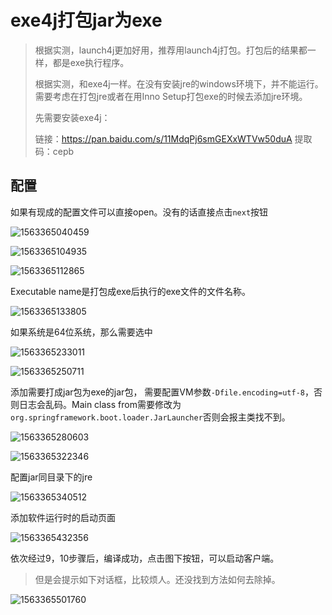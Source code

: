 # exe4j打包jar为exe

> 根据实测，launch4j更加好用，推荐用launch4j打包。打包后的结果都一样，都是exe执行程序。
>
> 根据实测，和exe4j一样。在没有安装jre的windows环境下，并不能运行。需要考虑在打包jre或者在用Inno Setup打包exe的时候去添加jre环境。
>
> 先需要安装exe4j：
>
> 链接：https://pan.baidu.com/s/11MdqPj6smGEXxWTVw50duA 
> 提取码：cepb 

## 配置

如果有现成的配置文件可以直接open。没有的话直接点击`next`按钮

![1563365040459](media/1563365040459.png)

![1563365104935](media/1563365104935.png)

![1563365112865](media/1563365112865.png)

Executable name是打包成exe后执行的exe文件的文件名称。

![1563365133805](media/1563365133805.png)

如果系统是64位系统，那么需要选中

![1563365233011](media/1563365233011.png)

![1563365250711](media/1563365250711.png)

添加需要打成jar包为exe的jar包， 需要配置VM参数`-Dfile.encoding=utf-8`，否则日志会乱码。Main class from需要修改为`org.springframework.boot.loader.JarLauncher`否则会报主类找不到。

![1563365280603](media/1563365280603.png)

![1563365322346](media/1563365322346.png)

配置jar同目录下的jre

![1563365340512](media/1563365340512.png)

添加软件运行时的启动页面

![1563365432356](media/1563365432356.png)

依次经过9，10步骤后，编译成功，点击图下按钮，可以启动客户端。

> 但是会提示如下对话框，比较烦人。还没找到方法如何去除掉。

![1563365501760](media/1563365501760.png)